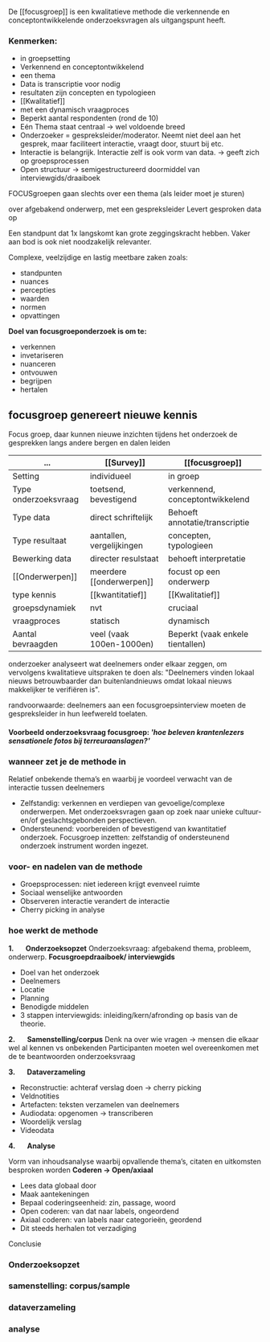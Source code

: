 De [[focusgroep]] is een kwalitatieve methode die verkennende en conceptontwikkelende onderzoeksvragen als uitgangspunt heeft.
### Kenmerken:
- in groepsetting
- Verkennend en conceptontwikkelend
- een thema
- Data is transcriptie voor nodig
- resultaten zijn concepten en typologieen
- [[Kwalitatief]]
- met een dynamisch vraagproces
- Beperkt aantal respondenten (rond de 10)
- Eén Thema staat centraal -> wel voldoende breed
- Onderzoeker = gespreksleider/moderator. Neemt niet deel aan het gesprek, maar faciliteert interactie, vraagt door, stuurt bij etc.
- Interactie is belangrijk. Interactie zelf is ook vorm van data. -> geeft zich op groepsprocessen
- Open structuur -> semigestructureerd doormiddel van interviewgids/draaiboek

FOCUSgroepen gaan slechts over een thema (als leider moet je sturen)


over afgebakend onderwerp, met een gespreksleider 
Levert gesproken data op

Een standpunt dat 1x langskomt kan grote zeggingskracht hebben. Vaker aan bod is ook niet noodzakelijk relevanter.

Complexe, veelzijdige en lastig meetbare zaken zoals:
- standpunten
- nuances
- percepties
- waarden
- normen
- opvattingen

**Doel van focusgroeponderzoek is om te:**
- verkennen
- invetariseren
- nuanceren
- ontvouwen
- begrijpen
- hertalen
## focusgroep genereert nieuwe kennis

Focus groep, daar kunnen nieuwe inzichten tijdens het onderzoek de gesprekken langs andere bergen en dalen leiden

| ...                  | [[Survey]]                    | [[focusgroep]]                      |
| -------------------- | ------------------------- | ------------------------------- |
| Setting              | individueel               | in groep                        |
| Type onderzoeksvraag | toetsend, bevestigend     | verkennend, conceptontwikkelend |
| Type data            | direct schriftelijk       | Behoeft annotatie/transcriptie  |
| Type resultaat       | aantallen, vergelijkingen | concepten, typologieen          |
| Bewerking data       | directer resulstaat       | behoeft interpretatie           |
| [[Onderwerpen]]          | meerdere [[onderwerpen]]      | focust op een onderwerp         |
| type kennis          | [[kwantitatief]]              | [[Kwalitatief]]                     |
| groepsdynamiek       | nvt                       | cruciaal                        |
| vraagproces          | statisch                  | dynamisch                       |
| Aantal bevraagden    | veel (vaak 100en-1000en)  | Beperkt (vaak enkele tientallen)                                |

onderzoeker analyseert wat deelnemers onder elkaar zeggen, om vervolgens kwalitatieve uitspraken te doen als: "Deelnemers vinden lokaal nieuws betrouwbaarder dan buitenlandnieuws omdat lokaal nieuws makkelijker te verifiëren is".

randvoorwaarde: deelnemers aan een focusgroepsinterview moeten de gespreksleider in hun leefwereld toelaten.

#### Voorbeeld onderzoeksvraag focusgroep: *'hoe beleven krantenlezers sensationele fotos bij terreuraanslagen?'*

### wanneer zet je de methode in

Relatief onbekende thema’s en waarbij je voordeel verwacht van de interactie tussen deelnemers
- Zelfstandig: verkennen en verdiepen van gevoelige/complexe onderwerpen. Met onderzoeksvragen gaan op zoek naar unieke cultuur- en/of geslachtsgebonden perspectieven.
-  Ondersteunend: voorbereiden of bevestigend van kwantitatief onderzoek.
Focusgroep inzetten:
zelfstandig of ondersteunend onderzoek instrument worden ingezet.

### voor- en nadelen van de methode

- Groepsprocessen: niet iedereen krijgt evenveel ruimte
- Sociaal wenselijke antwoorden
-  Observeren interactie verandert de interactie
- Cherry picking in analyse

### hoe werkt de methode

**1.**      **Onderzoeksopzet**
Onderzoeksvraag: afgebakend thema, probleem, onderwerp.
**Focusgroepdraaiboek/ interviewgids**
- Doel van het onderzoek
 - Deelnemers
- Locatie
- Planning
-  Benodigde middelen
- 3 stappen interviewgids: inleiding/kern/afronding op basis van de theorie.

**2.**      **Samenstelling/corpus**
Denk na over wie vragen -> mensen die elkaar wel al kennen vs onbekenden
Participanten moeten wel overeenkomen met de te beantwoorden onderzoeksvraag

**3.**      **Dataverzameling**
- Reconstructie: achteraf verslag doen -> cherry picking
- Veldnotities
-  Artefacten: teksten verzamelen van deelnemers
-  Audiodata: opgenomen -> transcriberen
- Woordelijk verslag
- Videodata

**4.**      **Analyse**

Vorm van inhoudsanalyse waarbij opvallende thema’s, citaten en uitkomsten besproken worden
**Coderen -> Open/axiaal**
-  Lees data globaal door
-  Maak aantekeningen
-  Bepaal coderingseenheid: zin, passage, woord
-  Open coderen: van dat naar labels, ongeordend
- Axiaal coderen: van labels naar categorieën, geordend
- Dit steeds herhalen tot verzadiging

Conclusie

### Onderzoeksopzet

### samenstelling: corpus/sample

### dataverzameling

### analyse